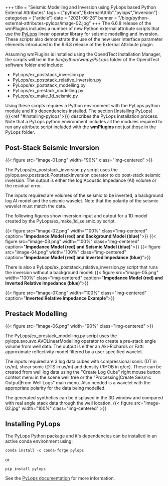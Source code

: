 +++
title = "Seismic Modelling and Inversion using PyLops based Python External Attributes"
tags = ["python","ExternalAttrib","pylops","inversion"]
categories = ["article"]
date = "2021-06-26"
banner = "/blog/python-external-attributes-pylops/image-02.jpg"
+++
The 6.6.8 release of the wmPlugins includes a number of new Python external attribute scripts that use the
[PyLops](https://pylops.readthedocs.io/en/latest/) linear operator library for seismic modelling and inversion.
These scripts also demonstrate the use of the new user interface parameter elements introduced in the 6.6.8 release
of the External Attribute plugin.
<!--more-->
Assuming wmPlugins is installed using the OpendTect Installation Manager, the scripts will be in the
*bin/python/wmpy/PyLops* folder of the OpendTect software folder and include:
-  PyLops/ex_poststack_inversion.py
-  PyLops/ex_poststack_relative_inversion.py
-  PyLops/ex_poststack_modelling.py
-  PyLops/ex_prestack_modelling.py
-  PyLops/ex_make_1d_seismic.py

Using these scripts requires a Python environment with the PyLops python module and it's dependencies installed.
The section [Installing PyLops]({{<ref "#installing-pylops">}}) describes the PyLops installation process. Note
that a PyLops python environment includes all the modules required to run any attribute script included with the
**wmPlugins** not just those in the PyLops folder.

## Post-Stack  Seismic Inversion
{{< figure src="image-01.png"  width="90%" class="img-centered" >}}

The PyLops/ex_poststack_inversion.py script uses the pylops.avo.poststack.PoststackInversion operator to do
post-stack seismic inversion. The output is either the log Acoustic Impedance (AI) volume or the residual error.

The inputs required are volumes of the seismic to be inverted, a background log AI model and the seismic wavelet.
Note that the polarity of the seismic wavelet must match the data.

The following figures show inversion input and output for a 1D model created by the PyLops/ex_make_1d_seismic.py script.

{{< figure src="image-02.png"  width="100%" class="img-centered" caption="**Impedance Model (red) and Background Model (blue)**">}}
{{< figure src="image-03.png"  width="100%" class="img-centered" caption="**Impedance Model (red) and Seismic Model (blue)**">}}
{{< figure src="image-04.png"  width="100%" class="img-centered" caption="**Impedance Model (red) and Inverted Impedance (blue)**">}}

There is also a PyLops/ex_poststack_relative_inversion.py script that runs the inversion without a background model:
{{< figure src="image-05.png"  width="100%" class="img-centered" caption="**Impedance Model (red) and Inverted Relative Impedance (blue)**">}}

{{< figure src="image-07.png"  width="100%" class="img-centered" caption="**Inverted Relative Impedance Example**">}}

## Prestack Modelling
{{< figure src="image-06.png" width="90%" class="img-centered" >}}

The PyLops/ex_prestack_modelling.py script uses the pylops.avo.avo.AVOLinearModelling operator to create a
pre-stack angle volume from well data. The output is either an Aki-Richards or Fatti approximate reflectivity
model filtered by a user specified wavelet.

The inputs required are 3 log data cubes with compressional sonic (DT in us/m), shear sonic (DTS in us/m) and
density (RHOB in g/cc). These can be created from well log data using the "Create Log Cube" right mouse button
context menu in the scene well tree or the "Processing|Create Seismic Output|From Well Logs" main menu. Also
needed is a wavelet with the appropriate polarity for the data being modelled.

The generated synthetics can be displayed in the 3D window and compared with real angle stack data through the
well location.
{{< figure src="image-02.jpg"  width="100%" class="img-centered" >}}


## Installing PyLops
The PyLops Python package and it's dependencies can be installed in an active conda environment using:

```
conda install -c conda-forge pylops
```
or

```
pip install pylops
```
See the [PyLops documentation](https://pylops.readthedocs.io/en/latest/installation.html) for more information.


